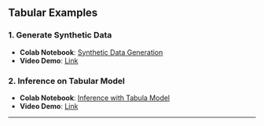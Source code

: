 
## Tabular Examples

### 1. **Generate Synthetic Data**
- **Colab Notebook**: [Synthetic Data Generation](https://colab.research.google.com/drive/1fsB0XtHfWU5_qhNqbgYLjadmORjvVSbO?usp=sharing)
- **Video Demo**: [Link](https://drive.google.com/file/d/1A8ROiBh9MvIM6gD79n9rExJfddz2dQ69/view?usp=sharing)

### 2. **Inference on Tabular Model**
- **Colab Notebook**: [Inference with Tabula Model](https://colab.research.google.com/drive/1I1LREVanRqnwriihdxCeLrFEZ18CvhJG?usp=sharing)
- **Video Demo**: [Link](https://drive.google.com/file/d/1N-Bkr3s-grEcdW01-hhZxCFR5lQqdcz5/view?usp=sharing)
---
